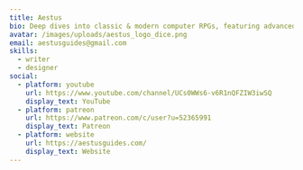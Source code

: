 ```yaml
---
title: Aestus
bio: Deep dives into classic & modern computer RPGs, featuring advanced guides, system analysis, and tactical insights from a veteran of the Baldur's Gate series and beyond.
avatar: /images/uploads/aestus_logo_dice.png
email: aestusguides@gmail.com
skills:
  - writer
  - designer
social:
  - platform: youtube
    url: https://www.youtube.com/channel/UCs0WWs6-v6R1nQFZIW3iwSQ
    display_text: YouTube
  - platform: patreon
    url: https://www.patreon.com/c/user?u=52365991
    display_text: Patreon
  - platform: website
    url: https://aestusguides.com/
    display_text: Website
---
```


